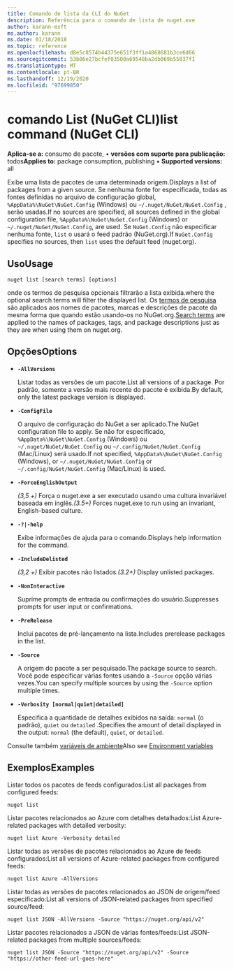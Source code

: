 ```yaml
---
title: Comando de lista da CLI do NuGet
description: Referência para o comando de lista de nuget.exe
author: karann-msft
ms.author: karann
ms.date: 01/18/2018
ms.topic: reference
ms.openlocfilehash: d8e5c8574b44375e651f3ff1a4868681b3ce6d66
ms.sourcegitcommit: 53b06e27bcfef03500a69548ba2db069b55837f1
ms.translationtype: MT
ms.contentlocale: pt-BR
ms.lasthandoff: 12/19/2020
ms.locfileid: "97699850"
---
```

# <a name="list-command-nuget-cli"></a><span data-ttu-id="d6cc2-103">comando List (NuGet CLI)</span><span class="sxs-lookup"><span data-stu-id="d6cc2-103">list command (NuGet CLI)</span></span>

<span data-ttu-id="d6cc2-104">**Aplica-se a:** consumo de pacote, &bullet; **versões com suporte para publicação:** todos</span><span class="sxs-lookup"><span data-stu-id="d6cc2-104">**Applies to:** package consumption, publishing &bullet; **Supported versions:** all</span></span>

<span data-ttu-id="d6cc2-105">Exibe uma lista de pacotes de uma determinada origem.</span><span class="sxs-lookup"><span data-stu-id="d6cc2-105">Displays a list of packages from a given source.</span></span> <span data-ttu-id="d6cc2-106">Se nenhuma fonte for especificada, todas as fontes definidas no arquivo de configuração global, `%AppData%\NuGet\NuGet.Config` (Windows) ou `~/.nuget/NuGet/NuGet.Config` , serão usadas.</span><span class="sxs-lookup"><span data-stu-id="d6cc2-106">If no sources are specified, all sources defined in the global configuration file, `%AppData%\NuGet\NuGet.Config` (Windows) or `~/.nuget/NuGet/NuGet.Config`, are used.</span></span> <span data-ttu-id="d6cc2-107">Se `NuGet.Config` não especificar nenhuma fonte, `list` o usará o feed padrão (NuGet.org).</span><span class="sxs-lookup"><span data-stu-id="d6cc2-107">If `NuGet.Config` specifies no sources, then `list` uses the default feed (nuget.org).</span></span>

## <a name="usage"></a><span data-ttu-id="d6cc2-108">Uso</span><span class="sxs-lookup"><span data-stu-id="d6cc2-108">Usage</span></span>

```cli
nuget list [search terms] [options]
```

<span data-ttu-id="d6cc2-109">onde os termos de pesquisa opcionais filtrarão a lista exibida.</span><span class="sxs-lookup"><span data-stu-id="d6cc2-109">where the optional search terms will filter the displayed list.</span></span> <span data-ttu-id="d6cc2-110">Os [termos de pesquisa](../../consume-packages/finding-and-choosing-packages.md#search-syntax) são aplicados aos nomes de pacotes, marcas e descrições de pacote da mesma forma que quando estão usando-os no NuGet.org.</span><span class="sxs-lookup"><span data-stu-id="d6cc2-110">[Search terms](../../consume-packages/finding-and-choosing-packages.md#search-syntax) are applied to the names of packages, tags, and package descriptions just as they are when using them on nuget.org.</span></span> 

## <a name="options"></a><span data-ttu-id="d6cc2-111">Opções</span><span class="sxs-lookup"><span data-stu-id="d6cc2-111">Options</span></span>

- **`-AllVersions`**

  <span data-ttu-id="d6cc2-112">Listar todas as versões de um pacote.</span><span class="sxs-lookup"><span data-stu-id="d6cc2-112">List all versions of a package.</span></span> <span data-ttu-id="d6cc2-113">Por padrão, somente a versão mais recente do pacote é exibida.</span><span class="sxs-lookup"><span data-stu-id="d6cc2-113">By default, only the latest package version is displayed.</span></span>

- **`-ConfigFile`**

  <span data-ttu-id="d6cc2-114">O arquivo de configuração do NuGet a ser aplicado.</span><span class="sxs-lookup"><span data-stu-id="d6cc2-114">The NuGet configuration file to apply.</span></span> <span data-ttu-id="d6cc2-115">Se não for especificado, `%AppData%\NuGet\NuGet.Config` (Windows) ou `~/.nuget/NuGet/NuGet.Config` ou `~/.config/NuGet/NuGet.Config` (Mac/Linux) será usado.</span><span class="sxs-lookup"><span data-stu-id="d6cc2-115">If not specified, `%AppData%\NuGet\NuGet.Config` (Windows), or `~/.nuget/NuGet/NuGet.Config` or `~/.config/NuGet/NuGet.Config` (Mac/Linux) is used.</span></span>

- **`-ForceEnglishOutput`**

  <span data-ttu-id="d6cc2-116">*(3,5 +)* Força o nuget.exe a ser executado usando uma cultura invariável baseada em inglês.</span><span class="sxs-lookup"><span data-stu-id="d6cc2-116">*(3.5+)* Forces nuget.exe to run using an invariant, English-based culture.</span></span>

- **`-?|-help`**

  <span data-ttu-id="d6cc2-117">Exibe informações de ajuda para o comando.</span><span class="sxs-lookup"><span data-stu-id="d6cc2-117">Displays help information for the command.</span></span>

- **`-IncludeDelisted`**

  <span data-ttu-id="d6cc2-118">*(3,2 +)* Exibir pacotes não listados.</span><span class="sxs-lookup"><span data-stu-id="d6cc2-118">*(3.2+)* Display unlisted packages.</span></span>

- **`-NonInteractive`**

  <span data-ttu-id="d6cc2-119">Suprime prompts de entrada ou confirmações do usuário.</span><span class="sxs-lookup"><span data-stu-id="d6cc2-119">Suppresses prompts for user input or confirmations.</span></span>

- **`-PreRelease`**

  <span data-ttu-id="d6cc2-120">Inclui pacotes de pré-lançamento na lista.</span><span class="sxs-lookup"><span data-stu-id="d6cc2-120">Includes prerelease packages in the list.</span></span>

- **`-Source`**

  <span data-ttu-id="d6cc2-121">A origem do pacote a ser pesquisado.</span><span class="sxs-lookup"><span data-stu-id="d6cc2-121">The package source to search.</span></span> <span data-ttu-id="d6cc2-122">Você pode especificar várias fontes usando a `-Source` opção várias vezes.</span><span class="sxs-lookup"><span data-stu-id="d6cc2-122">You can specify multiple sources by using the `-Source` option multiple times.</span></span>

- **`-Verbosity [normal|quiet|detailed]`**

  <span data-ttu-id="d6cc2-123">Especifica a quantidade de detalhes exibidos na saída: `normal` (o padrão), `quiet` ou `detailed` .</span><span class="sxs-lookup"><span data-stu-id="d6cc2-123">Specifies the amount of detail displayed in the output: `normal` (the default), `quiet`, or `detailed`.</span></span>

<span data-ttu-id="d6cc2-124">Consulte também [variáveis de ambiente](cli-ref-environment-variables.md)</span><span class="sxs-lookup"><span data-stu-id="d6cc2-124">Also see [Environment variables](cli-ref-environment-variables.md)</span></span>

## <a name="examples"></a><span data-ttu-id="d6cc2-125">Exemplos</span><span class="sxs-lookup"><span data-stu-id="d6cc2-125">Examples</span></span>

<span data-ttu-id="d6cc2-126">Listar todos os pacotes de feeds configurados:</span><span class="sxs-lookup"><span data-stu-id="d6cc2-126">List all packages from configured feeds:</span></span>
```
nuget list
```
<span data-ttu-id="d6cc2-127">Listar pacotes relacionados ao Azure com detalhes detalhados:</span><span class="sxs-lookup"><span data-stu-id="d6cc2-127">List Azure-related packages with detailed verbosity:</span></span>
```
nuget list Azure -Verbosity detailed
```
<span data-ttu-id="d6cc2-128">Listar todas as versões de pacotes relacionados ao Azure de feeds configurados:</span><span class="sxs-lookup"><span data-stu-id="d6cc2-128">List all versions of Azure-related packages from configured feeds:</span></span>
```
nuget list Azure -AllVersions
```
<span data-ttu-id="d6cc2-129">Listar todas as versões de pacotes relacionados ao JSON de origem/feed especificado:</span><span class="sxs-lookup"><span data-stu-id="d6cc2-129">List all versions of JSON-related packages from specified source/feed:</span></span>
```
nuget list JSON -AllVersions -Source "https://nuget.org/api/v2"
```
<span data-ttu-id="d6cc2-130">Listar pacotes relacionados a JSON de várias fontes/feeds:</span><span class="sxs-lookup"><span data-stu-id="d6cc2-130">List JSON-related packages from multiple sources/feeds:</span></span>
```
nuget list JSON -Source "https://nuget.org/api/v2" -Source "https://other-feed-url-goes-here"
```
